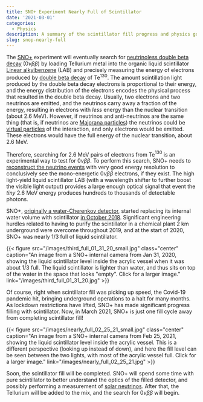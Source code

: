 ```yaml
---
title: SNO+ Experiment Nearly Full of Scintillator
date: '2021-03-01'
categories:
  - Physics
description: A summary of the scintillator fill progress and physics goals for the SNO+ experiment.
slug: snop-nearly-full
---
```


The [SNO+](https://falcon.phy.queensu.ca/SNO+/index.html) experiment will eventually search for [neutrinoless double beta decay](https://en.wikipedia.org/wiki/Double_beta_decay#Neutrinoless_double_beta_decay) ($0\nu\beta\beta$) by loading Tellurium metal into the organic liquid scintillator [Linear alkylbenzene](https://en.wikipedia.org/wiki/Linear_alkylbenzene) (LAB) and precisely measuring the energy of electrons produced by [double beta decay](https://en.wikipedia.org/wiki/Double_beta_decay) of Te$^{130}$.
The amount scintillation light produced by the double beta decay electrons is proportional to their energy, and the energy distribution of the electrons encodes the physical process that resulted in the double beta decay.
Usually, two electrons and two neutrinos are emitted, and the neutrinos carry away a fraction of the energy, resulting in electrons with _less_ energy than the nuclear transition (about 2.6 MeV).
However, if neutrinos and anti-neutrinos are the same thing (that is, if neutrinos are [Majorana particles](https://en.wikipedia.org/wiki/Majorana_fermion)) the neutrinos could be [virtual particles](https://en.wikipedia.org/wiki/Virtual_particle) of the interaction, and only electrons would be emitted.
These electrons would have the full energy of the nuclear transition, about 2.6 MeV. 

Therefore, searching for 2.6 MeV pairs of electrons from Te$^{130}$ is an experimental way to test for $0\nu\beta\beta$.
To perform this search, SNO+ needs to [reconstruct the neutrino events](/post/2020/12/14/reconstructing-neutrino-interactions/) with very good energy resolution to conclusively see the mono-energetic $0\nu\beta\beta$ electrons, if they exist. 
The high light-yield liquid scintillator LAB (with a wavelength shifter to further boost the visible light output) provides a large enough optical signal that event the _tiny_ 2.6 MeV energy produces hundreds to thousands of detectable photons. 


SNO+, [originally a water-Cherenkov detector](https://en.wikipedia.org/wiki/Sudbury_Neutrino_Observatory), started replacing its internal water volume with scintillator [in October 2018](https://physics.berkeley.edu/news-events/news/20181025/new-beginnings-for-sno-detector).
Significant engineering hurdles related to having to purify the scintillator in a chemical plant 2 km underground were overcome throughout 2019, and at the start of 2020, SNO+ was nearly 1/3 full of liquid scintillator.

{{< figure src="/images/third_full_01_31_20_small.jpg" class="center" caption="An image from a SNO+ internal camera from Jan 31, 2020, showing the liquid scintillator level inside the acrylic vessel when it was about 1/3 full. The liquid scintillator is lighter than water, and thus sits on top of the water in the space that looks \"empty\". Click for a larger image." link="/images/third_full_01_31_20.jpg" >}}

Of course, right when scintillator fill was picking up speed, the Covid-19 pandemic hit, bringing underground operations to a halt for many months.
As lockdown restrictions have lifted, SNO+ has made significant progress filling with scintillator.
Now, in March 2021, SNO+ is just one fill cycle away from completing scintillator fill!

{{< figure src="/images/nearly_full_02_25_21_small.jpg" class="center" caption="An image from a SNO+ internal camera from Feb 25, 2021, showing the liquid scintillator level inside the acrylic vessel. This is a different perspective (looking up instead of down), and here the fill level can be seen between the two lights, with most of the acrylic vessel full. Click for a larger image." link="/images/nearly_full_02_25_21.jpg" >}}

Soon, the scintillator fill will be completed.
SNO+ will spend some time with pure scintillator to better understand the optics of the filled detector, and possibly performing a measurement of [solar neutrinos](https://en.wikipedia.org/wiki/Solar_neutrino).
After that, the Tellurium will be added to the mix, and the search for $0\nu\beta\beta$ will begin.
